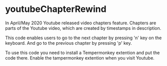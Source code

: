 # youtubeChapterRewind

In April/May 2020 Youtube released video chapters feature.
Chapters are parts of the Youtube video, which are created by timestamps in description.

This code enables users to go to the next chapter by pressing 'n' key on the keyboard.
And go to the previous chapter by pressing 'p' key.

To use this code you need to install a Tempermonkey extention and put the code there.
Enable the tampermonkey extention when you visit Youtube.
